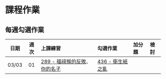 # 課程作業

## 每週勾選作業

|  日期 | 週次 | 上課練習 | 勾選作業 | 加分題 | 檢討 |
| :---: | :--: | :------- | :------- | :----- | :--- |
| 03/03 |  01  | [289 - 福祿猴的反敗][289]、[你的名子][666] | [436 - 衛生紙之亂][436] | | |


[289]: https://neoj.sprout.tw/problem/289/
[436]: https://neoj.sprout.tw/problem/436/
[666]: https://neoj.sprout.tw/problem/666/

